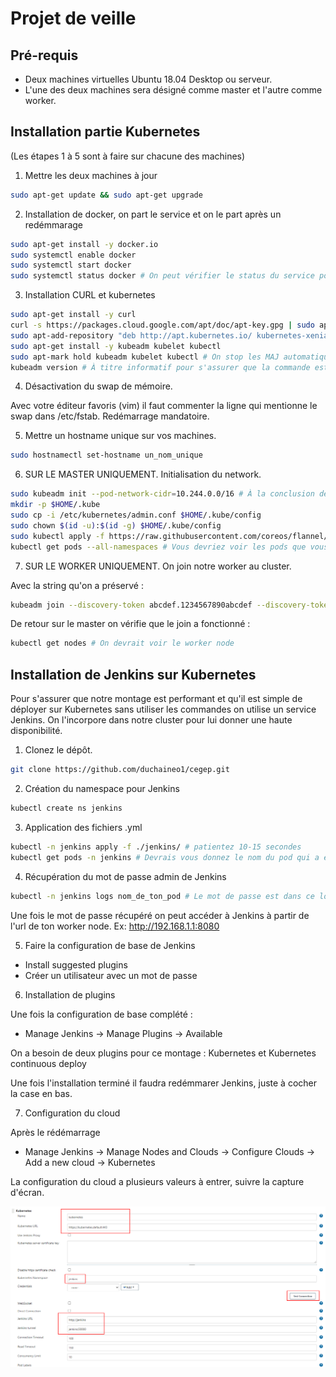 # Projet de veille 

## Pré-requis

- Deux machines virtuelles Ubuntu 18.04 Desktop ou serveur. 
- L'une des deux machines sera désigné comme master et l'autre comme worker. 

## Installation partie Kubernetes
(Les étapes 1 à 5 sont à faire sur chacune des machines)
1. Mettre les deux machines à jour

```bash
sudo apt-get update && sudo apt-get upgrade
```

2. Installation de docker, on part le service et on le part après un redémmarage

```bash
sudo apt-get install -y docker.io
sudo systemctl enable docker
sudo systemctl start docker
sudo systemctl status docker # On peut vérifier le status du service pour être certain
```
3. Installation CURL et kubernetes

```bash
sudo apt-get install -y curl
curl -s https://packages.cloud.google.com/apt/doc/apt-key.gpg | sudo apt-key add
sudo apt-add-repository "deb http://apt.kubernetes.io/ kubernetes-xenial main"
sudo apt-get install -y kubeadm kubelet kubectl
sudo apt-mark hold kubeadm kubelet kubectl # On stop les MAJ automatique de ces services 
kubeadm version # À titre informatif pour s'assurer que la commande est fonctionnelle. 
```

4. Désactivation du swap de mémoire. 

Avec votre éditeur favoris (vim) il faut commenter la ligne qui mentionne le swap dans /etc/fstab. 
Redémarrage mandatoire. 

5. Mettre un hostname unique sur vos machines. 

```bash
sudo hostnamectl set-hostname un_nom_unique
```

6. SUR LE MASTER UNIQUEMENT. Initialisation du network.

```bash
sudo kubeadm init --pod-network-cidr=10.244.0.0/16 # À la conclusion de la commande une string nous est fournis, à garder. 
mkdir -p $HOME/.kube
sudo cp -i /etc/kubernetes/admin.conf $HOME/.kube/config
sudo chown $(id -u):$(id -g) $HOME/.kube/config
sudo kubectl apply -f https://raw.githubusercontent.com/coreos/flannel/master/Documentation/kube-flannel.yml # Ces pods vont s'occuper du networking entre nos nodes/pods
kubectl get pods --all-namespaces # Vous devriez voir les pods que vous venez de créer en création
```
7. SUR LE WORKER UNIQUEMENT. On join notre worker au cluster.

Avec la string qu'on a préservé : 

```bash
kubeadm join --discovery-token abcdef.1234567890abcdef --discovery-token-ca-cert-hash sha256:1234..cdef 1.2.3.4:6443
```

De retour sur le master on vérifie que le join a fonctionné :

```bash
kubectl get nodes # On devrait voir le worker node 
```

## Installation de Jenkins sur Kubernetes

Pour s'assurer que notre montage est performant et qu'il est simple de déployer sur Kubernetes sans utiliser les commandes on utilise un service Jenkins. On l'incorpore dans notre cluster pour lui donner une haute disponibilité. 

1. Clonez le dépôt. 

```bash
git clone https://github.com/duchaineo1/cegep.git
```

2. Création du namespace pour Jenkins 

```bash
kubectl create ns jenkins 
```

3. Application des fichiers .yml 

```bash
kubectl -n jenkins apply -f ./jenkins/ # patientez 10-15 secondes
kubectl get pods -n jenkins # Devrais vous donnez le nom du pod qui a été produit 
```

4. Récupération du mot de passe admin de Jenkins 

```bash
kubectl -n jenkins logs nom_de_ton_pod # Le mot de passe est dans ce log 
```

Une fois le mot de passe récupéré on peut accéder à Jenkins à partir de l'url de ton worker node. 
Ex: http://192.168.1.1:8080

5. Faire la configuration de base de Jenkins 

- Install suggested plugins 
- Créer un utilisateur avec un mot de passe 

6. Installation de plugins 

Une fois la configuration de base complété : 

- Manage Jenkins -> Manage Plugins -> Available

On a besoin de deux plugins pour ce montage : Kubernetes et Kubernetes continuous deploy 

Une fois l'installation terminé il faudra redémmarer Jenkins, juste à cocher la case en bas. 

7. Configuration du cloud 

Après le rédémarrage 

- Manage Jenkins -> Manage Nodes and Clouds -> Configure Clouds -> Add a new cloud -> Kubernetes 

La configuration du cloud a plusieurs valeurs à entrer, suivre la capture d'écran. 

![kube_cloud_config](https://github.com/duchaineo1/cegep/blob/master/image/Kube_cloud.png?raw=true)

